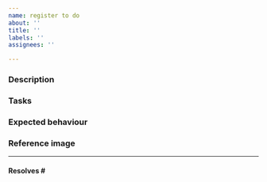 ```yaml
---
name: register to do
about: ''
title: ''
labels: ''
assignees: ''

---
```


<!-- If you don't have anything to write about on a topic, you don't have to. -->

### Description<!-- A clear and concise description of what the issue is about -->

### Tasks<!-- Summary of what to do -->

### Expected behaviour<!-- Tell us what should happen -->

### Reference image<!-- Images to help us understand your work -->

---
#### Resolves #<!-- issue to solve-->

